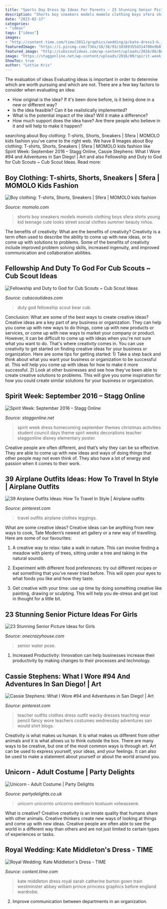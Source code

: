 ```yaml
---
title: "Sports Day Dress Up Ideas For Parents ~ 23 Stunning Senior Picture Ideas For Girls"
description: "Shorts boy sneakers models momolo clothing boys sfera shirts young kid teenage cute looks street social clothes summer beauty niños"
date: "2023-02-17"
categories:
- "ideas"
tags: ["ideas"]
images:
- "http://content.time.com/time/2011/graphics/wedding/p/kate-dress3-b.jpg"
featuredImage: "https://i.pinimg.com/736x/10/38/93/10389355d314700e9b8fc869c97de313.jpg"
featured_image: "http://cubscoutideas.com/wp-content/uploads/2016/06/Bear-Fellowship-and-Duty-to-God-200x300.jpg"
image: "https://staggonline.net/wp-content/uploads/2016/09/spirit-week-sep_15962586_fcc8d9116bf7906cca089a84c86d4200110ce9ec.png"
ShowToc: true
author: "Lottie Kris"
---
```



The evaluation of ideas
Evaluating ideas is important in order to determine which are worth pursuing and which are not. There are a few key factors to consider when evaluating an idea:
- How original is the idea? If it's been done before, is it being done in a new or different way?
- Is the idea feasible? Can it be realistically implemented?
- What is the potential impact of the idea? Will it make a difference?
- How much support does the idea have? Are there people who believe in it and will help to make it happen?

	

		
searching about Boy clothing: T-shirts, Shorts, Sneakers | Sfera | MOMOLO kids fashion you've came to the right web. We have 8 Images about Boy clothing: T-shirts, Shorts, Sneakers | Sfera | MOMOLO kids fashion like Spirit Week: September 2016 – Stagg Online, Cassie Stephens: What I Wore #94 and Adventures in San Diego! | Art and also Fellowship and Duty to God for Cub Scouts ~ Cub Scout Ideas. Read more:
		
    
## Boy Clothing: T-shirts, Shorts, Sneakers | Sfera | MOMOLO Kids Fashion

<img loading=lazy src="http://momolo.com/documents/images/looks/20160303145138.jpg" onerror="this.onerror=null;this.src='https://tse4.mm.bing.net/th?id=OIP.XHBpyRKgbjIkq4WbIAUYBAAAAA&amp;pid=15.1';" alt="Boy clothing: T-shirts, Shorts, Sneakers | Sfera | MOMOLO kids fashion">

_Source: momolo.com_

>shorts boy sneakers models momolo clothing boys sfera shirts young kid teenage cute looks street social clothes summer beauty niños. 

	

The benefits of creativity: What are the benefits of creativity?
Creativity is a term often used to describe the ability to come up with new ideas, or to come up with solutions to problems. Some of the benefits of creativity include improved problem solving skills, increased ingenuity, and improved communication and collaboration abilities.

    
## Fellowship And Duty To God For Cub Scouts ~ Cub Scout Ideas

<img loading=lazy src="http://cubscoutideas.com/wp-content/uploads/2016/06/Bear-Fellowship-and-Duty-to-God-200x300.jpg" onerror="this.onerror=null;this.src='https://tse3.mm.bing.net/th?id=OIP.kLOqqOKwDYWM7XJLB0cPqgHaLH&amp;pid=15.1';" alt="Fellowship and Duty to God for Cub Scouts ~ Cub Scout Ideas">

_Source: cubscoutideas.com_

>duty god fellowship scout bear cub. 

	

Conclusion: What are some of the best ways to create creative ideas?
Creative ideas are a key part of any business or organization. They can help you come up with new ways to do things, come up with new products or services, or come up with new ways to market your company or product. However, it can be difficult to come up with ideas when you're not sure what you want to do. That's where creativity comes in. You can use creativity to get started on finding creative ideas for your business or organization. Here are some tips for getting started: 1) Take a step back and think about what you want your business or organization to be successful at. This will help you come up with ideas for how to make it more successful. 2) Look at other businesses and see how they've been able to create creative solutions to problems. This will give you some inspiration for how you could create similar solutions for your business or organization.

    
## Spirit Week: September 2016 – Stagg Online

<img loading=lazy src="https://staggonline.net/wp-content/uploads/2016/09/spirit-week-sep_15962586_fcc8d9116bf7906cca089a84c86d4200110ce9ec.png" onerror="this.onerror=null;this.src='https://tse2.mm.bing.net/th?id=OIP.g-dzx4qtWjSXZlR3bl1ScgHaMj&amp;pid=15.1';" alt="Spirit Week: September 2016 – Stagg Online">

_Source: staggonline.net_

>spirit week dress homecoming september themes christmas activities student council days theme spirt weeks decorations teacher staggonline disney elementary poster. 

	

Creative people are often different, and that’s why they can be so effective. They are able to come up with new ideas and ways of doing things that other people may not even think of. They also have a lot of energy and passion when it comes to their work.

    
## 39 Airplane Outfits Ideas: How To Travel In Style | Airplane Outfits

<img loading=lazy src="https://i.pinimg.com/736x/10/38/93/10389355d314700e9b8fc869c97de313.jpg" onerror="this.onerror=null;this.src='https://tse2.mm.bing.net/th?id=OIP.KgC0lpIkrugh2QM8pm4m-QHaLG&amp;pid=15.1';" alt="39 Airplane Outfits Ideas: How To Travel In Style | Airplane outfits">

_Source: pinterest.com_

>travel outfits airplane clothes leggings. 

	

What are some creative ideas?
Creative ideas can be anything from new ways to cook, Tate Modern’s newest art gallery or a new way of travelling. Here are some of our favourites:
1. A creative way to relax: take a walk in nature. This can involve finding a meadow with plenty of trees, sitting under a tree and taking in the natural sounds.

2. Experiment with different food preferences: try out different recipes or eat something that you’ve never tried before. This will open your eyes to what foods you like and how they taste.

3. Get creative with your time: use up time by doing something creative like painting, drawing or sculpting. This will help you de-stress and get lost in thought for a little bit.

    
## 23 Stunning Senior Picture Ideas For Girls

<img loading=lazy src="https://cdn.onecrazyhouse.com/wp-content/uploads/2016/08/get-in-the-water.jpg" onerror="this.onerror=null;this.src='https://tse2.mm.bing.net/th?id=OIP.Hvd1Dza56ryHue3iXqztmwHaKX&amp;pid=15.1';" alt="23 Stunning Senior Picture Ideas for Girls">

_Source: onecrazyhouse.com_

>senior water pose. 

	

1. Increased Productivity: Innovation can help businesses increase their productivity by making changes to their processes and technology.

    
## Cassie Stephens: What I Wore #94 And Adventures In San Diego! | Art

<img loading=lazy src="https://i.pinimg.com/736x/63/7d/c8/637dc88ea166dce689bbf3101d1ff519--teacher-style-teacher-blogs.jpg" onerror="this.onerror=null;this.src='https://tse1.mm.bing.net/th?id=OIP.G820uBSuMowqs9sK2o1N9AHaLr&amp;pid=15.1';" alt="Cassie Stephens: What I Wore #94 and Adventures in San Diego! | Art">

_Source: pinterest.com_

>teacher outfits clothes dress outfit wacky dresses teaching wear pencil fancy wore teachers costumes wednesday adventures san would shirt blogs. 

	

Creativity is what makes us human. It is what makes us different from other animals and it is what allows us to think outside the box. There are many ways to be creative, but one of the most common ways is through art. Art can be used to express yourself, your ideas, and your feelings. It can also be used to make a statement about yourself or about the world around you.

    
## Unicorn - Adult Costume | Party Delights

<img loading=lazy src="https://images.partydelights.co.uk/FANC/14/439/front/v1/flxm/4.jpg" onerror="this.onerror=null;this.src='https://tse1.mm.bing.net/th?id=OIP.kIKBdkPlV5FV-mcrIL4tJgHaJ4&amp;pid=15.1';" alt="Unicorn - Adult Costume | Party Delights">

_Source: partydelights.co.uk_

>unicorn unicornio unicorno eenhoorn kostuum volwassene. 

	

What is creative?
Creative creativity is an innate quality that humans share with other animals. Creative thinkers create new ways of looking at things and come up with new ideas. Creative people are often able to see the world in a different way than others and are not just limited to certain types of experiences or tasks.

    
## Royal Wedding: Kate Middleton&#039;s Dress - TIME

<img loading=lazy src="http://content.time.com/time/2011/graphics/wedding/p/kate-dress3-b.jpg" onerror="this.onerror=null;this.src='https://tse3.mm.bing.net/th?id=OIP.vZzqkA35unxzbrp202PvNgHaKu&amp;pid=15.1';" alt="Royal Wedding: Kate Middleton&#039;s Dress - TIME">

_Source: content.time.com_

>kate middleton dress royal sarah catherine burton gown train westminster abbey william prince princess graphics before england wardrobe. 

	

2. Improve communication between departments in an organization.

